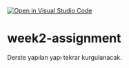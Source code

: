 [![Open in Visual Studio Code](https://classroom.github.com/assets/open-in-vscode-f059dc9a6f8d3a56e377f745f24479a46679e63a5d9fe6f495e02850cd0d8118.svg)](https://classroom.github.com/online_ide?assignment_repo_id=6995034&assignment_repo_type=AssignmentRepo)
# week2-assignment
Derste yapılan yapı tekrar kurgulanacak.
